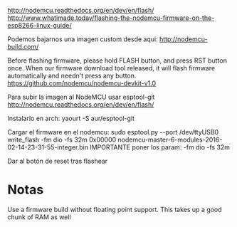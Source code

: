 http://nodemcu.readthedocs.org/en/dev/en/flash/
http://www.whatimade.today/flashing-the-nodemcu-firmware-on-the-esp8266-linux-guide/

Podemos bajarnos una imagen custom desde aqui:
http://nodemcu-build.com/

Before flashing firmware, please hold FLASH button, and press RST button once. When our firmware download tool released, it will flash firmware automatically and needn't press any button.
https://github.com/nodemcu/nodemcu-devkit-v1.0

Para subir la imagen al NodeMCU usar esptool-git
http://nodemcu.readthedocs.org/en/dev/en/flash/

Instalarlo en arch:
yaourt -S aur/esptool-git


Cargar el firmware en el nodemcu:
sudo esptool.py --port /dev/ttyUSB0 write_flash -fm dio -fs 32m 0x00000 nodemcu-master-6-modules-2016-02-14-23-31-55-integer.bin
  IMPORTANTE poner los param: -fm dio -fs 32m

Dar al botón de reset tras flashear


# Notas
Use a firmware build without floating point support. This takes up a good chunk of RAM as well

